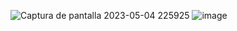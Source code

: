 ![Captura de pantalla 2023-05-04 225925](https://user-images.githubusercontent.com/104212789/236376799-313e6c7a-eb9f-465b-9f61-52bdf0ee9540.png)
![image](https://user-images.githubusercontent.com/104212789/236594711-c3e475bd-499d-4bbf-af01-95da90391e16.png)
